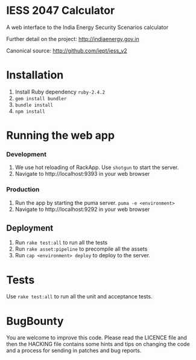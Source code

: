 # IESS 2047 Calculator

A web interface to the India Energy Security Scenarios  calculator

Further detail on the project:
http://indiaenergy.gov.in

Canonical source:
http://github.com/iept/iess_v2

# Installation

1. Install Ruby dependency `ruby-2.4.2`
2. `gem install bundler`
3. `bundle install`
4. `npm install`

# Running the web app

### Development

  1. We use hot reloading of RackApp. Use `shotgun` to start the server.
  2. Navigate to http://localhost:9393 in your web browser

### Production

  1. Run the app by starting the puma server. `puma -e <environment>`
  2. Navigate to http://localhost:9292 in your web browser

## Deployment

  1. Run `rake test:all` to run all the tests
  2. Run `rake asset:pipeline` to precompile all the assets  
  3. Run `cap <environment> deploy` to deploy to the server.

# Tests

Use `rake test:all` to run all the unit and acceptance tests.

# BugBounty

You are welcome to improve this code. Please read the LICENCE file and then the HACKING file contains some hints and tips on changing the code and a process for sending in patches and bug reports.
